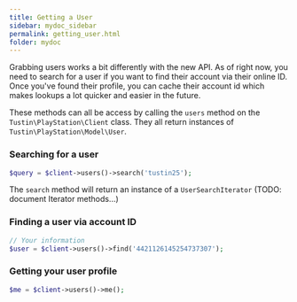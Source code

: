 ```yaml
---
title: Getting a User
sidebar: mydoc_sidebar
permalink: getting_user.html
folder: mydoc
---
```


Grabbing users works a bit differently with the new API. As of right now, you need to search for a user if you want to find their account via their online ID. Once you've found their profile, you can cache their account id which makes lookups a lot quicker and easier in the future.

These methods can all be access by calling the `users` method on the `Tustin\PlayStation\Client` class. They all return instances of `Tustin\PlayStation\Model\User`.

### Searching for a user

```php
$query = $client->users()->search('tustin25');
```

The `search` method will return an instance of a `UserSearchIterator` (TODO: document Iterator methods...)


### Finding a user via account ID

```php
// Your information
$user = $client->users()->find('4421126145254737307');
```

### Getting your user profile

```php
$me = $client->users()->me();
```